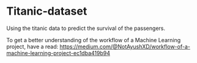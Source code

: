 # Titanic-dataset
Using the titanic data to predict the survival of the passengers.

To get a better understanding of the workflow of a Machine Learning project, have a read:
https://medium.com/@NotAyushXD/workflow-of-a-machine-learning-project-ec1dba419b94
